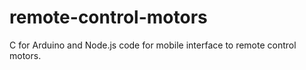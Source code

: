 remote-control-motors
=====================

C for Arduino and Node.js code for mobile interface to remote control motors.